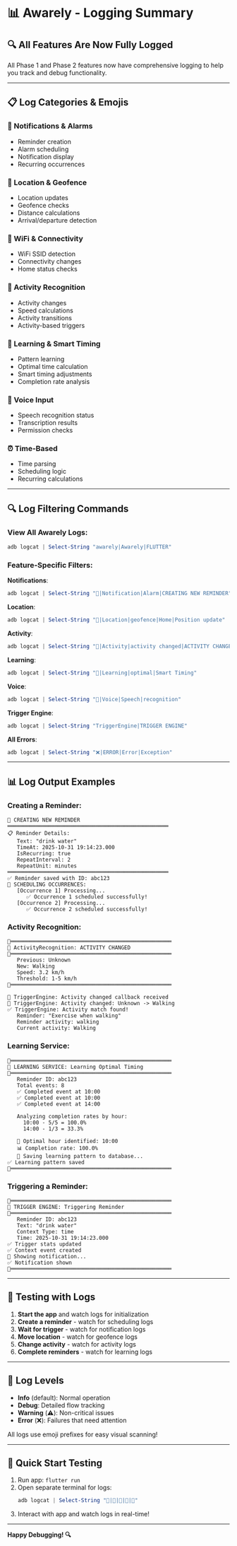 # 📊 Awarely - Logging Summary

## 🔍 All Features Are Now Fully Logged

All Phase 1 and Phase 2 features now have comprehensive logging to help you track and debug functionality.

---

## 📋 Log Categories & Emojis

### 🔔 Notifications & Alarms
- Reminder creation
- Alarm scheduling
- Notification display
- Recurring occurrences

### 📍 Location & Geofence
- Location updates
- Geofence checks
- Distance calculations
- Arrival/departure detection

### 📶 WiFi & Connectivity
- WiFi SSID detection
- Connectivity changes
- Home status checks

### 🏃 Activity Recognition
- Activity changes
- Speed calculations
- Activity transitions
- Activity-based triggers

### 🧠 Learning & Smart Timing
- Pattern learning
- Optimal time calculation
- Smart timing adjustments
- Completion rate analysis

### 🎤 Voice Input
- Speech recognition status
- Transcription results
- Permission checks

### ⏰ Time-Based
- Time parsing
- Scheduling logic
- Recurring calculations

---

## 🔍 Log Filtering Commands

### View All Awarely Logs:
```powershell
adb logcat | Select-String "awarely|Awarely|FLUTTER"
```

### Feature-Specific Filters:

**Notifications**:
```powershell
adb logcat | Select-String "🔔|Notification|Alarm|CREATING NEW REMINDER"
```

**Location**:
```powershell
adb logcat | Select-String "📍|Location|geofence|Home|Position update"
```

**Activity**:
```powershell
adb logcat | Select-String "🏃|Activity|activity changed|ACTIVITY CHANGED"
```

**Learning**:
```powershell
adb logcat | Select-String "🧠|Learning|optimal|Smart Timing"
```

**Voice**:
```powershell
adb logcat | Select-String "🎤|Voice|Speech|recognition"
```

**Trigger Engine**:
```powershell
adb logcat | Select-String "TriggerEngine|TRIGGER ENGINE"
```

**All Errors**:
```powershell
adb logcat | Select-String "❌|ERROR|Error|Exception"
```

---

## 📊 Log Output Examples

### Creating a Reminder:
```
📝 CREATING NEW REMINDER
═══════════════════════════════════════════════════
📋 Reminder Details:
   Text: "drink water"
   TimeAt: 2025-10-31 19:14:23.000
   IsRecurring: true
   RepeatInterval: 2
   RepeatUnit: minutes
═══════════════════════════════════════════════════
✅ Reminder saved with ID: abc123
📅 SCHEDULING OCCURRENCES:
   [Occurrence 1] Processing...
      ✅ Occurrence 1 scheduled successfully!
   [Occurrence 2] Processing...
      ✅ Occurrence 2 scheduled successfully!
```

### Activity Recognition:
```
🔄═══════════════════════════════════════════════════
🔄 ActivityRecognition: ACTIVITY CHANGED
🔄═══════════════════════════════════════════════════
   Previous: Unknown
   New: Walking
   Speed: 3.2 km/h
   Threshold: 1-5 km/h
🔄═══════════════════════════════════════════════════

🏃 TriggerEngine: Activity changed callback received
🔄 TriggerEngine: Activity changed: Unknown -> Walking
✅ TriggerEngine: Activity match found!
   Reminder: "Exercise when walking"
   Reminder activity: walking
   Current activity: Walking
```

### Learning Service:
```
🧠═══════════════════════════════════════════════════
🧠 LEARNING SERVICE: Learning Optimal Timing
🧠═══════════════════════════════════════════════════
   Reminder ID: abc123
   Total events: 8
   ✅ Completed event at 10:00
   ✅ Completed event at 10:00
   ✅ Completed event at 14:00
   
   Analyzing completion rates by hour:
     10:00 - 5/5 = 100.0%
     14:00 - 1/3 = 33.3%
   
   🎯 Optimal hour identified: 10:00
   📊 Completion rate: 100.0%
   💾 Saving learning pattern to database...
✅ Learning pattern saved
🧠═══════════════════════════════════════════════════
```

### Triggering a Reminder:
```
🔔═══════════════════════════════════════════════════
🔔 TRIGGER ENGINE: Triggering Reminder
🔔═══════════════════════════════════════════════════
   Reminder ID: abc123
   Text: "drink water"
   Context Type: time
   Time: 2025-10-31 19:14:23.000
✅ Trigger stats updated
✅ Context event created
📱 Showing notification...
✅ Notification shown
🔔═══════════════════════════════════════════════════
```

---

## 🎯 Testing with Logs

1. **Start the app** and watch logs for initialization
2. **Create a reminder** - watch for scheduling logs
3. **Wait for trigger** - watch for notification logs
4. **Move location** - watch for geofence logs
5. **Change activity** - watch for activity logs
6. **Complete reminders** - watch for learning logs

---

## 📝 Log Levels

- **Info** (default): Normal operation
- **Debug**: Detailed flow tracking
- **Warning** (⚠️): Non-critical issues
- **Error** (❌): Failures that need attention

All logs use emoji prefixes for easy visual scanning!

---

## 🚀 Quick Start Testing

1. Run app: `flutter run`
2. Open separate terminal for logs:
   ```powershell
   adb logcat | Select-String "🔔|📍|🏃|🧠|🎤"
   ```
3. Interact with app and watch logs in real-time!

---

**Happy Debugging! 🔍**

